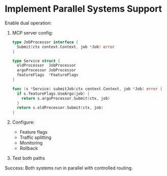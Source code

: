 # Implement Parallel Systems Support

Enable dual operation:

1. MCP server config:
   ```go
   type JobProcessor interface {
     Submit(ctx context.Context, job *Job) error
   }

   type Service struct {
     oldProcessor  JobProcessor
     argoProcessor JobProcessor
     featureFlags  *FeatureFlags
   }

   func (s *Service) submitJob(ctx context.Context, job *Job) error {
     if s.featureFlags.UseArgo(job) {
       return s.argoProcessor.Submit(ctx, job)
     }
     return s.oldProcessor.Submit(ctx, job)
   }
   ```

2. Configure:
   - Feature flags
   - Traffic splitting
   - Monitoring
   - Rollback

3. Test both paths

Success: Both systems run in parallel with controlled routing.